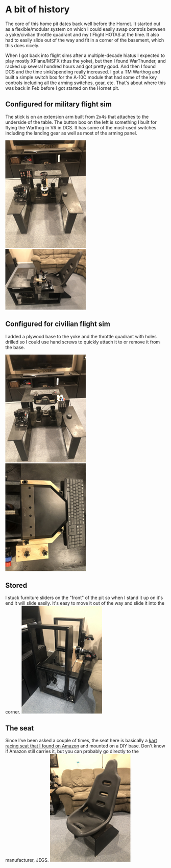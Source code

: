 # A bit of history

The core of this home pit dates back well before the Hornet.  It started out as a flexible/modular system on which I
could easily swap controls between a yoke/civilian throttle quadrant and my t Flight HOTAS at the time.  It also had
to easily slide out of the way and fit in a corner of the basement, which this does nicely.

When I got back into flight sims after a multiple-decade hiatus I expected to play mostly XPlane/MSFX (thus the yoke), but then I found
WarThunder, and racked up several hundred hours and got pretty good.  And then I found DCS and the time sink/spending
really increased.  I got a TM Warthog and built a simple switch box for the A-10C module that had some of the key controls
including all the arming switches, gear, etc.  That's about where this was back in Feb before I got started on the
Hornet pit.

## Configured for military flight sim
The stick is on an extension arm built from 2x4s that attaches to the underside of the table.  The button box on the left
is something I built for flying the Warthog in VR in DCS.  It has some of the most-used switches including the landing
gear as well as most of the arming panel.

<img src="IMG_7322.JPG" width=50%>
<img src="IMG_7323.JPG" width=50%>

## Configured for civilian flight sim
I added a plywood base to the yoke and the throttle quadrant with holes drilled so I could use hand screws to quickly
attach it to or remove it from the base.

<img src="IMG_7324.JPG" width=50%>
<img src="IMG_7325.JPG" width=50%>

## Stored
I stuck furniture sliders on the "front" of the pit so when I stand it up on it's end it will slide easily.  It's easy
to move it out of the way and slide it into the corner.
<img src="IMG_7327.JPG" width=50%>


## The seat
Since I've been asked a couple of times, the seat here is basically a [kart racing seat that I found on
Amazon](https://www.amazon.com/gp/product/B007VRCTD6/ref=ppx_yo_dt_b_search_asin_title?ie=UTF8&psc=1) and mounted on
a DIY base.  Don't know if Amazon still carries it, but you can probably go directly to the manufacturer, JEGS.
<img src="IMG_7328.JPG" width=50%>

